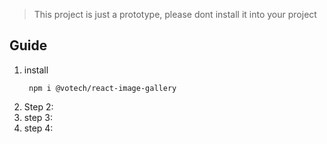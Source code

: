 > This project is just a prototype, please dont install it into your project

## Guide

1. install
   ```
   	npm i @votech/react-image-gallery

   ```
1. Step 2:
1. step 3:
1. step 4:

